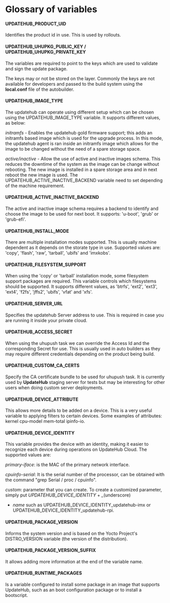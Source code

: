 # Glossary of variables

#### UPDATEHUB_PRODUCT_UID
 Identifies the product id in use. This is used by rollouts.

#### UPDATEHUB_UHUPKG_PUBLIC_KEY / UPDATEHUB_UHUPKG_PRIVATE_KEY   

  The variables are required to point to the keys which are used to validate and
sign the update package.  

  The keys may or not be stored on the layer. Commonly the keys are not available
for developers and passed to the build system using the **local.conf** file of
the autobuilder.

#### UPDATEHUB_IMAGE_TYPE 
The updatehub can operate using different setup
which can be chosen using the UPDATEHUB_IMAGE_TYPE variable. It supports
different values, as below:

  *initramfs* - Enables the updatehub gold firmware support; this adds an
  initramfs based image which is used for the upgrade process. In this mode,
  the updatehub agent is ran inside an initramfs image which allows for the
  image to be changed without the need of a spare storage space.

  *active/inactive* - Allow the use of active and inactive images schema.
  This reduces the downtime of the system as the image can be change without
  rebooting. The new image is installed in a spare storage area and in next
  reboot the new image is used. The UPDATEHUB_ACTIVE_INACTIVE_BACKEND variable
  need to set depending of the machine requirement.

#### UPDATEHUB_ACTIVE_INACTIVE_BACKEND 
The active and inactive image schema
  requires a backend to identify and choose the image to be used for next boot.
  It supports: 'u-boot', 'grub' or 'grub-efi'.

#### UPDATEHUB_INSTALL_MODE
There are multiple installation modes supported.
  This is usually machine dependent as it depends on the storate type in use.
  Supported values are: 'copy', 'flash', 'raw', 'tarball', 'ubifs' and 'imxkobs'.

#### UPDATEHUB_FILESYSTEM_SUPPORT 
When using the 'copy' or 'tarball'
installation mode, some filesystem support packages are required.
This variable controls which filesystems should be supported. It supports
different values, as 'btrfs', 'ext2', 'ext3', 'ext4', 'f2fs', 'jffs2', 'ubifs',
'vfat' and 'xfs'.   

#### UPDATEHUB_SERVER_URL
Specifies the updatehub Server address to use. This is required in
case you are running it inside your private cloud.

#### UPDATEHUB_ACCESS_SECRET 
When using the uhupush task we can override the Access Id and the
corresponding Secret for use. This is usually used in auto builders
as they may require different credentials depending on the product
being build.

#### UPDATEHUB_CUSTOM_CA_CERTS
Specify the CA certificate bundle to be used
for uhupush task. It is currently used by **UpdateHub** staging server for tests but
may be interesting for other users when doing custom server deployments.

#### UPDATEHUB_DEVICE_ATTRIBUTE 
This allows more details to be added on a device. This is a very useful variable to
applying filters to certain devices. Some examples of attributes: kernel cpu-model 
mem-total ipinfo-io.

#### UPDATEHUB_DEVICE_IDENTITY 
This variable provides the device with an identity, making it easier to recognize each device 
during operations on UpdateHub Cloud. The supported values ​​are: 

*primary-iface*: is the MAC of the primary network interface.

*cpuinfo-serial*: It is the serial number of the processor, 
can be obtained with the command "grep Serial / proc / cpuinfo".

*custom*: parameter that you can create.
To create a customized parameter, simply put *UPDATEHUB_DEVICE_IDENTITY* + *_*(underscore)
+ *name* such as UPDATEHUB_DEVICE_IDENTITY_updatehub-imx or 
UPDATEHUB_DEVICE_IDENTITY_updatehub-rpi.

#### UPDATEHUB_PACKAGE_VERSION  
Informs the system version and is based on the Yocto Project's DISTRO_VERSION variable (the 
version of the distribution).


#### UPDATEHUB_PACKAGE_VERSION_SUFFIX
It allows adding more information at the end of the variable name.

#### UPDATEHUB_RUNTIME_PACKAGES
Is a variable configured to install some package in an image that supports UpdateHub,
such as an boot configuration package or to install a bootscript.


